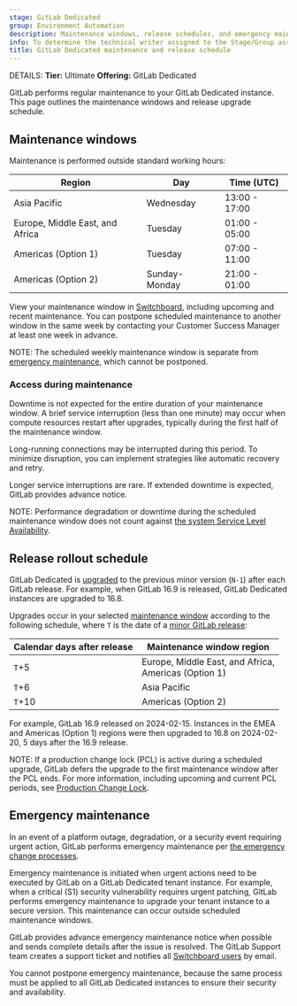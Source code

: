 ```yaml
---
stage: GitLab Dedicated
group: Environment Automation
description: Maintenance windows, release schedules, and emergency maintenance processes for GitLab Dedicated instances.
info: To determine the technical writer assigned to the Stage/Group associated with this page, see https://handbook.gitlab.com/handbook/product/ux/technical-writing/#assignments
title: GitLab Dedicated maintenance and release schedule
---
```


DETAILS:
**Tier:** Ultimate
**Offering:** GitLab Dedicated

GitLab performs regular maintenance to your GitLab Dedicated instance. This page outlines the maintenance windows and release upgrade schedule.

## Maintenance windows

Maintenance is performed outside standard working hours:

| Region | Day | Time (UTC) |
|--------|-----|------------|
| Asia Pacific | Wednesday | 13:00 - 17:00 |
| Europe, Middle East, and Africa | Tuesday | 01:00 - 05:00 |
| Americas (Option 1) | Tuesday | 07:00 - 11:00 |
| Americas (Option 2) | Sunday-Monday | 21:00 - 01:00 |

View your maintenance window in [Switchboard](tenant_overview.md#maintenance-windows), including upcoming and recent maintenance. You can postpone scheduled maintenance to another window in the same week by contacting your Customer Success Manager at least one week in advance.

NOTE:
The scheduled weekly maintenance window is separate from [emergency maintenance](#emergency-maintenance), which cannot be postponed.

### Access during maintenance

Downtime is not expected for the entire duration of your maintenance window. A brief service interruption (less than one minute) may occur when compute resources restart after upgrades, typically during the first half of the maintenance window.

Long-running connections may be interrupted during this period. To minimize disruption, you can implement strategies like automatic recovery and retry.

Longer service interruptions are rare. If extended downtime is expected, GitLab provides advance notice.

NOTE:
Performance degradation or downtime during the scheduled maintenance window does not count against [the system Service Level Availability](https://handbook.gitlab.com/handbook/engineering/infrastructure/team/gitlab-dedicated/slas/).

## Release rollout schedule

GitLab Dedicated is [upgraded](../../subscriptions/gitlab_dedicated/maintenance.md#upgrades-and-patches) to the previous minor version (`N-1`) after each GitLab release. For example, when GitLab 16.9 is released, GitLab Dedicated instances are upgraded to 16.8.

Upgrades occur in your selected [maintenance window](#maintenance-windows) according to the following schedule, where `T` is the date of a [minor GitLab release](../../policy/maintenance.md):

| Calendar days after release | Maintenance window region |
|-------------------|---------------------------|
| `T`+5 | Europe, Middle East, and Africa,<br/> Americas (Option 1) |
| `T`+6 | Asia Pacific |
| `T`+10 | Americas (Option 2) |

For example, GitLab 16.9 released on 2024-02-15. Instances in the EMEA and Americas (Option 1) regions were then upgraded to 16.8 on 2024-02-20, 5 days after the 16.9 release.

NOTE:
If a production change lock (PCL) is active during a scheduled upgrade, GitLab defers the upgrade to the first maintenance window after the PCL ends. For more information, including upcoming and current PCL periods, see [Production Change Lock](https://handbook.gitlab.com/handbook/engineering/infrastructure/team/gitlab-dedicated/#production-change-lock-pcl).

## Emergency maintenance

In an event of a platform outage, degradation, or a security event requiring urgent action,
GitLab performs emergency maintenance per
[the emergency change processes](https://handbook.gitlab.com/handbook/engineering/infrastructure/emergency-change-processes/).

Emergency maintenance is initiated when urgent actions need to be executed by GitLab on a
GitLab Dedicated tenant instance. For example, when a critical (S1) security vulnerability requires urgent patching, GitLab performs emergency maintenance to upgrade your tenant instance to a secure version. This maintenance can occur outside scheduled maintenance windows.

GitLab provides advance emergency maintenance notice when possible and sends complete details after the issue is resolved. The GitLab Support team creates a support ticket and notifies all [Switchboard users](../dedicated/create_instance.md#step-1-get-access-to-switchboard) by email.

You cannot postpone emergency maintenance, because the same process must be applied to all GitLab Dedicated instances to ensure their security and availability.
